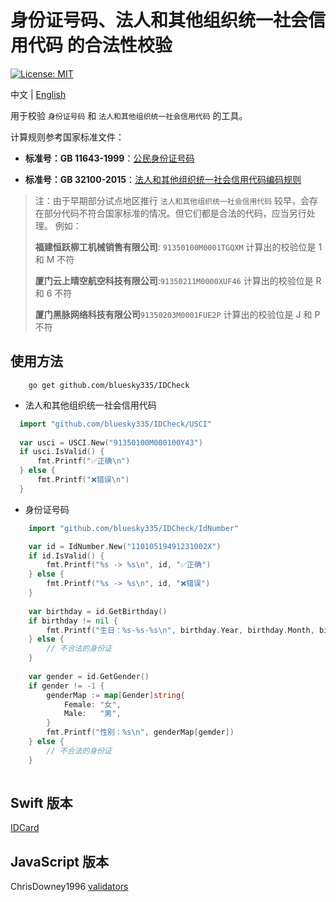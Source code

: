 # 身份证号码、法人和其他组织统一社会信用代码 的合法性校验

[![License: MIT](https://img.shields.io/badge/License-MIT-blue.svg)](https://opensource.org/licenses/MIT)

 中文 | [English](README-en.md)

用于校验 `身份证号码` 和 `法人和其他组织统一社会信用代码` 的工具。

计算规则参考国家标准文件：

- **标准号：GB 11643-1999**：[公民身份证号码](http://openstd.samr.gov.cn/bzgk/gb/newGbInfo?hcno=080D6FBF2BB468F9007657F26D60013E)

- **标准号：GB 32100-2015**：[法人和其他组织统一社会信用代码编码规则](http://openstd.samr.gov.cn/bzgk/gb/newGbInfo?hcno=24691C25985C1073D3A7C85629378AC0)

> 注：由于早期部分试点地区推行 `法人和其他组织统一社会信用代码` 较早，会存在部分代码不符合国家标准的情况。但它们都是合法的代码，应当另行处理。
> 例如：
>
> **福建恒跃柳工机械销售有限公司**: `91350100M0001TGQXM` 计算出的校验位是 1 和 M 不符
>
> **厦门云上晴空航空科技有限公司**:`91350211M0000XUF46` 计算出的校验位是 R 和 6 不符
>
> **厦门黑脉网络科技有限公司**`91350203M0001FUE2P` 计算出的校验位是 J 和 P 不符

## 使用方法

```shell
    go get github.com/bluesky335/IDCheck
```

- 法人和其他组织统一社会信用代码
  
```go
  import "github.com/bluesky335/IDCheck/USCI"
  
  var usci = USCI.New("91350100M000100Y43")
  if usci.IsValid() {
      fmt.Printf("✅正确\n")
  } else {
      fmt.Printf("❌错误\n")
  }
```

- 身份证号码

``` go
    import "github.com/bluesky335/IDCheck/IdNumber"

    var id = IdNumber.New("11010519491231002X")
    if id.IsValid() {
        fmt.Printf("%s -> %s\n", id, "✅正确")
    } else {
        fmt.Printf("%s -> %s\n", id, "❌错误")
    }
    
    var birthday = id.GetBirthday()
    if birthday != nil {
        fmt.Printf("生日：%s-%s-%s\n", birthday.Year, birthday.Month, birthday.Day)
    } else {
        // 不合法的身份证    
    }
    
    var gender = id.GetGender()
    if gender != -1 {
        genderMap := map[Gender]string{
            Female: "女",
            Male:   "男",
        }
        fmt.Printf("性别：%s\n", genderMap[gemder])
    } else {
        // 不合法的身份证
    }
     
```

## Swift 版本

[IDCard](https://github.com/bluesky335/IDCard)

## JavaScript 版本

ChrisDowney1996  [validators](https://github.com/ChrisDowney1996/validators)
